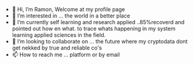 - 👋 Hi, I’m Ramon, Welcome at my profile page
- 👀 I’m interested in ... the world in a better place
- 🌱 I’m currently self learning and research applied ..85%recoverd and pointed out how en what. to trace whats happening in my system learning applied sciences in the field.
- 💞️ I’m looking to collaborate on ... the future where my cryptodata dont get nekked by true and reliable co's
- 📫 How to reach me ... platform or by email

<!---
ramonbrugman/ramonbrugman is a ✨ special ✨ repository because its `README.md` (this file) appears on your GitHub profile.
You can click the Preview link to take a look at your changes.
--->
